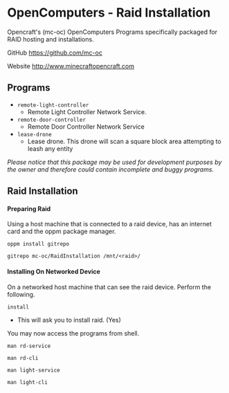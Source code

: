 # OpenComputers - Raid Installation
Opencraft's (mc-oc) OpenComputers Programs specifically packaged for RAID hosting and installations.

GitHub https://github.com/mc-oc

Website http://www.minecraftopencraft.com

## Programs
* `remote-light-controller`
  * Remote Light Controller Network Service.
* `remote-door-controller`
  * Remote Door Controller Network Service
* `lease-drone`
  * Lease drone. This drone will scan a square block area attempting to leash any entity
  
*Please notice that this package may be used for development purposes by the owner and therefore could contain 
incomplete and buggy programs.*

## Raid Installation

#### Preparing Raid

Using a host machine that is connected to a raid device, has an internet card and the oppm package manager.

`oppm install gitrepo`

`gitrepo mc-oc/RaidInstallation /mnt/<raid>/`


#### Installing On Networked Device

On a networked host machine that can see the raid device. Perform the following.

`install`
 * This will ask you to install raid. (Yes)
 
 You may now access the programs from shell. 
 
 `man rd-service`
 
 `man rd-cli`
 
 `man light-service`
 
 `man light-cli`
 
